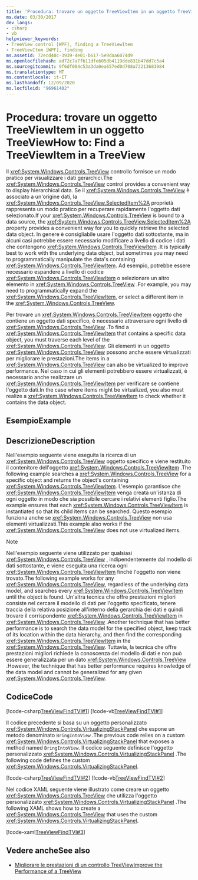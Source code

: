 ```yaml
---
title: 'Procedura: trovare un oggetto TreeViewItem in un oggetto TreeView'
ms.date: 03/30/2017
dev_langs:
- csharp
- vb
helpviewer_keywords:
- TreeView control [WPF], finding a TreeViewItem
- TreeViewItem [WPF], finding
ms.assetid: 72ecd40c-3939-4e01-b617-5e9daa6074d9
ms.openlocfilehash: ad72c7a7fb11dfe605db4119dde831b47dd7c5a4
ms.sourcegitcommit: 9f6df084c53a3da0ea657ed0d708a72213683084
ms.translationtype: MT
ms.contentlocale: it-IT
ms.lasthandoff: 12/09/2020
ms.locfileid: "96961402"
---
```

# <a name="how-to-find-a-treeviewitem-in-a-treeview"></a><span data-ttu-id="1fde1-102">Procedura: trovare un oggetto TreeViewItem in un oggetto TreeView</span><span class="sxs-lookup"><span data-stu-id="1fde1-102">How to: Find a TreeViewItem in a TreeView</span></span>
<span data-ttu-id="1fde1-103">Il <xref:System.Windows.Controls.TreeView> controllo fornisce un modo pratico per visualizzare i dati gerarchici.</span><span class="sxs-lookup"><span data-stu-id="1fde1-103">The <xref:System.Windows.Controls.TreeView> control provides a convenient way to display hierarchical data.</span></span> <span data-ttu-id="1fde1-104">Se il <xref:System.Windows.Controls.TreeView> è associato a un'origine dati, la <xref:System.Windows.Controls.TreeView.SelectedItem%2A> proprietà rappresenta un modo pratico per recuperare rapidamente l'oggetto dati selezionato.</span><span class="sxs-lookup"><span data-stu-id="1fde1-104">If your <xref:System.Windows.Controls.TreeView> is bound to a data source, the <xref:System.Windows.Controls.TreeView.SelectedItem%2A> property provides a convenient way for you to quickly retrieve the selected data object.</span></span> <span data-ttu-id="1fde1-105">In genere è consigliabile usare l'oggetto dati sottostante, ma in alcuni casi potrebbe essere necessario modificare a livello di codice i dati che contengono <xref:System.Windows.Controls.TreeViewItem> .</span><span class="sxs-lookup"><span data-stu-id="1fde1-105">It is typically best to work with the underlying data object, but sometimes you may need to programmatically manipulate the data's containing <xref:System.Windows.Controls.TreeViewItem>.</span></span> <span data-ttu-id="1fde1-106">Ad esempio, potrebbe essere necessario espandere a livello di codice <xref:System.Windows.Controls.TreeViewItem> o selezionare un altro elemento in <xref:System.Windows.Controls.TreeView> .</span><span class="sxs-lookup"><span data-stu-id="1fde1-106">For example, you may need to programmatically expand the <xref:System.Windows.Controls.TreeViewItem>, or select a different item in the <xref:System.Windows.Controls.TreeView>.</span></span>  
  
 <span data-ttu-id="1fde1-107">Per trovare un <xref:System.Windows.Controls.TreeViewItem> oggetto che contiene un oggetto dati specifico, è necessario attraversare ogni livello di <xref:System.Windows.Controls.TreeView> .</span><span class="sxs-lookup"><span data-stu-id="1fde1-107">To find a <xref:System.Windows.Controls.TreeViewItem> that contains a specific data object, you must traverse each level of the <xref:System.Windows.Controls.TreeView>.</span></span> <span data-ttu-id="1fde1-108">Gli elementi in un oggetto <xref:System.Windows.Controls.TreeView> possono anche essere virtualizzati per migliorare le prestazioni.</span><span class="sxs-lookup"><span data-stu-id="1fde1-108">The items in a <xref:System.Windows.Controls.TreeView> can also be virtualized to improve performance.</span></span> <span data-ttu-id="1fde1-109">Nel caso in cui gli elementi potrebbero essere virtualizzati, è necessario anche realizzare un <xref:System.Windows.Controls.TreeViewItem> per verificare se contiene l'oggetto dati.</span><span class="sxs-lookup"><span data-stu-id="1fde1-109">In the case where items might be virtualized, you also must realize a <xref:System.Windows.Controls.TreeViewItem> to check whether it contains the data object.</span></span>  
  
## <a name="example"></a><span data-ttu-id="1fde1-110">Esempio</span><span class="sxs-lookup"><span data-stu-id="1fde1-110">Example</span></span>  
  
## <a name="description"></a><span data-ttu-id="1fde1-111">Descrizione</span><span class="sxs-lookup"><span data-stu-id="1fde1-111">Description</span></span>  
 <span data-ttu-id="1fde1-112">Nell'esempio seguente viene eseguita la ricerca di un <xref:System.Windows.Controls.TreeView> oggetto specifico e viene restituito il contenitore dell'oggetto <xref:System.Windows.Controls.TreeViewItem> .</span><span class="sxs-lookup"><span data-stu-id="1fde1-112">The following example searches a <xref:System.Windows.Controls.TreeView> for a specific object and returns the object's containing <xref:System.Windows.Controls.TreeViewItem>.</span></span> <span data-ttu-id="1fde1-113">L'esempio garantisce che <xref:System.Windows.Controls.TreeViewItem> venga creata un'istanza di ogni oggetto in modo che sia possibile cercare i relativi elementi figlio.</span><span class="sxs-lookup"><span data-stu-id="1fde1-113">The example ensures that each <xref:System.Windows.Controls.TreeViewItem> is instantiated so that its child items can be searched.</span></span> <span data-ttu-id="1fde1-114">Questo esempio funziona anche se <xref:System.Windows.Controls.TreeView> non usa elementi virtualizzati.</span><span class="sxs-lookup"><span data-stu-id="1fde1-114">This example also works if the <xref:System.Windows.Controls.TreeView> does not use virtualized items.</span></span>  
  
> [!NOTE]
> <span data-ttu-id="1fde1-115">Nell'esempio seguente viene utilizzato per qualsiasi <xref:System.Windows.Controls.TreeView> , indipendentemente dal modello di dati sottostante, e viene eseguita una ricerca ogni <xref:System.Windows.Controls.TreeViewItem> finché l'oggetto non viene trovato.</span><span class="sxs-lookup"><span data-stu-id="1fde1-115">The following example works for any <xref:System.Windows.Controls.TreeView>, regardless of the underlying data model, and searches every <xref:System.Windows.Controls.TreeViewItem> until the object is found.</span></span> <span data-ttu-id="1fde1-116">Un'altra tecnica che offre prestazioni migliori consiste nel cercare il modello di dati per l'oggetto specificato, tenere traccia della relativa posizione all'interno della gerarchia dei dati e quindi trovare il corrispondente <xref:System.Windows.Controls.TreeViewItem> in <xref:System.Windows.Controls.TreeView> .</span><span class="sxs-lookup"><span data-stu-id="1fde1-116">Another technique that has better performance is to search the data model for the specified object, keep track of its location within the data hierarchy, and then find the corresponding <xref:System.Windows.Controls.TreeViewItem> in the <xref:System.Windows.Controls.TreeView>.</span></span> <span data-ttu-id="1fde1-117">Tuttavia, la tecnica che offre prestazioni migliori richiede la conoscenza del modello di dati e non può essere generalizzata per un dato <xref:System.Windows.Controls.TreeView> .</span><span class="sxs-lookup"><span data-stu-id="1fde1-117">However, the technique that has better performance requires knowledge of the data model and cannot be generalized for any given <xref:System.Windows.Controls.TreeView>.</span></span>  
  
## <a name="code"></a><span data-ttu-id="1fde1-118">Codice</span><span class="sxs-lookup"><span data-stu-id="1fde1-118">Code</span></span>  
 [!code-csharp[TreeViewFindTVI#1](~/samples/snippets/csharp/VS_Snippets_Wpf/TreeViewFindTVI/CSharp/MainWindow.xaml.cs#1)]
 [!code-vb[TreeViewFindTVI#1](~/samples/snippets/visualbasic/VS_Snippets_Wpf/TreeViewFindTVI/VisualBasic/MainWindow.xaml.vb#1)]  
  
 <span data-ttu-id="1fde1-119">Il codice precedente si basa su un oggetto personalizzato <xref:System.Windows.Controls.VirtualizingStackPanel> che espone un metodo denominato `BringIntoView` .</span><span class="sxs-lookup"><span data-stu-id="1fde1-119">The previous code relies on a custom <xref:System.Windows.Controls.VirtualizingStackPanel> that exposes a method named `BringIntoView`.</span></span> <span data-ttu-id="1fde1-120">Il codice seguente definisce l'oggetto personalizzato <xref:System.Windows.Controls.VirtualizingStackPanel> .</span><span class="sxs-lookup"><span data-stu-id="1fde1-120">The following code defines the custom <xref:System.Windows.Controls.VirtualizingStackPanel>.</span></span>  
  
 [!code-csharp[TreeViewFindTVI#2](~/samples/snippets/csharp/VS_Snippets_Wpf/TreeViewFindTVI/CSharp/MainWindow.xaml.cs#2)]
 [!code-vb[TreeViewFindTVI#2](~/samples/snippets/visualbasic/VS_Snippets_Wpf/TreeViewFindTVI/VisualBasic/MainWindow.xaml.vb#2)]  
  
 <span data-ttu-id="1fde1-121">Nel codice XAML seguente viene illustrato come creare un oggetto <xref:System.Windows.Controls.TreeView> che utilizza l'oggetto personalizzato <xref:System.Windows.Controls.VirtualizingStackPanel> .</span><span class="sxs-lookup"><span data-stu-id="1fde1-121">The following XAML shows how to create a <xref:System.Windows.Controls.TreeView> that uses the custom <xref:System.Windows.Controls.VirtualizingStackPanel>.</span></span>  
  
 [!code-xaml[TreeViewFindTVI#3](~/samples/snippets/csharp/VS_Snippets_Wpf/TreeViewFindTVI/CSharp/MainWindow.xaml#3)]  
  
## <a name="see-also"></a><span data-ttu-id="1fde1-122">Vedere anche</span><span class="sxs-lookup"><span data-stu-id="1fde1-122">See also</span></span>

- [<span data-ttu-id="1fde1-123">Migliorare le prestazioni di un controllo TreeView</span><span class="sxs-lookup"><span data-stu-id="1fde1-123">Improve the Performance of a TreeView</span></span>](how-to-improve-the-performance-of-a-treeview.md)
